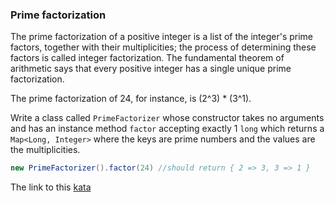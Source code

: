 ### Prime factorization

The prime factorization of a positive integer is a list of the integer's prime factors, together with their multiplicities; the process of determining these factors is called integer factorization. The fundamental theorem of arithmetic says that every positive integer has a single unique prime factorization.

The prime factorization of 24, for instance, is (2^3) * (3^1).

Write a class called `PrimeFactorizer` whose constructor takes no arguments and has an instance method `factor` accepting exactly 1 `long` which returns a `Map<Long, Integer>` where the keys are prime numbers and the values are the multiplicities.
```java
new PrimeFactorizer().factor(24) //should return { 2 => 3, 3 => 1 }  
```

The link to this [kata](https://www.codewars.com/kata/prime-factorization/java)
